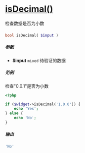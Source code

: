 [isDecimal()](http://twinh.github.com/widget/api/isDecimal)
===========================================================

检查数据是否为小数

### 
```php
bool isDecimal( $input )
```

##### 参数
* **$input** `mixed` 待验证的数据

##### 范例
检查"0.0.1"是否为小数

```php
<?php

if ($widget->isDecimal('1.0.0')) {
    echo 'Yes';
} else {
    echo 'No';
}
```
##### 输出
```php
'No'
```
